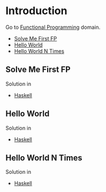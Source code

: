 # Introduction
Go to [Functional Programming](../../functional-programming) domain.

- [Solve Me First FP](#solve-me-first-fp)
- [Hello World](#hello-world)
- [Hello World N Times](#hello-world-n-times)

## Solve Me First FP
Solution in
- [Haskell](solve-me-first-fp/haskell)

## Hello World
Solution in
- [Haskell](hello-world/haskell)

## Hello World N Times
Solution in
- [Haskell](hello-world-n-times/haskell)

